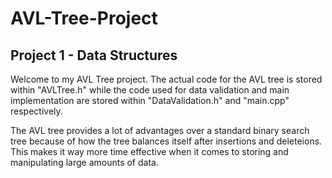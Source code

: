 # AVL-Tree-Project
## Project 1 - Data Structures

Welcome to my AVL Tree project. The actual code for the AVL tree is stored within "AVLTree.h" while the code used for data validation and main implementation are stored within "DataValidation.h" and "main.cpp" respectively.

The AVL tree provides a lot of advantages over a standard binary search tree because of how the tree balances itself after insertions and deleteions. This makes it way more time effective when it comes to storing and manipulating large amounts of data.
